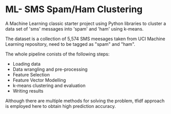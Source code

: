 # ML- SMS Spam/Ham Clustering

A Machine Learning classic starter project using Python libraries to cluster a data set of 'sms' messages into 'spam' and 'ham' using k-means.

The dataset is a collection of 5,574 SMS meesages taken from UCI Machine Learning repository, need to be tagged as "spam" and "ham".

The whole pipeline conists of the following steps:
* Loading data
* Data wrangling and pre-processing
* Feature Selection
* Feature Vector Modelling
* k-means clustering and evaluation
* Writing results

Although there are multiple methods for solving the problem, tfidf approach is employed here to obtain high prediction accuracy.
